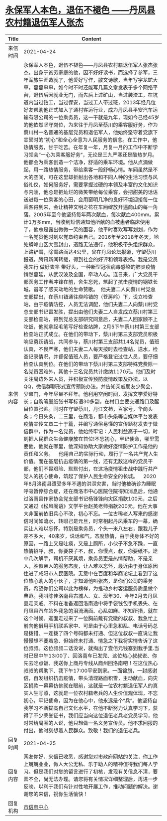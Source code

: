 # <a href="http://www.shangluo.gov.cn/zmhd/ldxxxx.jsp?urltype=leadermail.LeaderMailContentUrl&wbtreeid=1112&leadermailid=7181">永保军人本色，退伍不褪色 ——丹凤县农村籍退伍军人张杰</a>
| Title |                                                                                                                                                                                                                                                                                                                                                                                                                                                                                                                                                                                                                                                                                                                                                                                                                                                                                                                                                                                                                                                                                                                                                                                                                                                                        Content                                                                                                                                                                                                                                                                                                                                                                                                                                                                                                                                                                                                                                                                                                                                                                                                                                                                                                                                                                                                                                                                                                                                                                                                                                                                        |
|:-----:|-------------------------------------------------------------------------------------------------------------------------------------------------------------------------------------------------------------------------------------------------------------------------------------------------------------------------------------------------------------------------------------------------------------------------------------------------------------------------------------------------------------------------------------------------------------------------------------------------------------------------------------------------------------------------------------------------------------------------------------------------------------------------------------------------------------------------------------------------------------------------------------------------------------------------------------------------------------------------------------------------------------------------------------------------------------------------------------------------------------------------------------------------------------------------------------------------------------------------------------------------------------------------------------------------------------------------------------------------------------------------------------------------------------------------------------------------------------------------------------------------------------------------------------------------------------------------------------------------------------------------------------------------------------------------------------------------------------------------------------------------------------------------------------------------------------------------------------------------------------------------------------------------------------------------------------------------------------------------------------------------------------------------------------------------------------------------------------------------------------------------------------------------------------------------------------------------------------------------------------------------------------------------------------------------------------------------------------------------------------------------------------------------------------------------------------------------------------------------------------------------------------------------------------------------------|
| 来信时间  | 2021-04-24                                                                                                                                                                                                                                                                                                                                                                                                                                                                                                                                                                                                                                                                                                                                                                                                                                                                                                                                                                                                                                                                                                                                                                                                                                                                                                                                                                                                                                                                                                                                                                                                                                                                                                                                                                                                                                                                                                                                                                                                                                                                                                                                                                                                                                                                                                                                                                                                                                                                                                                                            |
| 来信内容  | 永保军人本色，退伍不褪色——丹凤县农村籍退伍军人张杰张杰，出身于贫穷家庭的他，因不好好读书，而选择了参军，三年军旅生涯造就了，他爱好写作，散文诗歌，当年写字龙蛇大草，蔓蔓串串，如今时不时还能写几篇文章发表于多个网络平台，退伍后因就业无门，而先后上过矿山，当过装渣工，在坑道内当过钻工，当过保安，当过工人带过班，2013年经几位好友帮助他正式加入了通村客运行业，成为丹凤县平安汽车运输有限公司的一位乘务员，这一干就是九年，现如今己经45岁的他依然坚守岗位，为来往于丹凤至蔡川的乘客服好务，作为蔡川村一名普通的基层党员和退伍军人，他始终坚守着党旗下宣誓时的“初心”和全心全意为人民服务的信念。在工作中，他热情服务，甘于吃苦。在年复一年，月复一月的工作中不断学习领会“一心为乘客服好务”，无论是三九严寒还是酷热岁月。他都会为乘客创造一个洁净，舒适的乘车环境。他从点滴做起，用一路热情服务，带给乘客一段舒畅心情。车厢虽然是不大的空间，可在这里却折射出各地和不同人种的生活习惯与风俗礼仪，如何服务好，需要掌握过硬的本领及丰富的文化知识与内涵，他总是把灿烂的微笑带给每位乘客，会把甜美的话语送进每一位乘客的心田，会用窗明几净的良好环境迎接每一位乘客得到来，会让精神文明之花在车厢绽放开遍商山的每一角落。2005年至今他坚持每年两次献血，每次献血400mm。累计1万多mm，当收到短信通知他所献的血被患者临床使用了，他总是露出微微一笑的面容，他平时喜欢写写划划，作为一名党员他时刻以党章约束自己。2016年至2018年冬天，地处蟒岭山区大雪封山，道路无法通行，他积极带头组织群众，上路铲雪，除雪路面达4公里，曾在丹凤论坛报道，守望蔡川报道，腾讯新闻转载，得到社会的好评和领导表扬。我是党员 我先行 做好表率 带好头，一种新型冠状病毒感染的肺炎疫情悄然蔓延，从武汉波及全国，牵动人心。连日来，广大党员干部医务工作者冲锋在前，舍生忘死，筑起了抗击疫情的钢铁长城，谱写了感天动地的生命赞歌。  他夫妻二人向蔡川村党总支部提出，在蔡川镇通往庾岭镇的（苍房岭）下，设立检查站，由于疫情防控，人员无法调配，他们夫妻二人向蔡川村党总支部书记雷发胜，提出由他们夫妻二人自发成立蔡川村第三支部检查站，得到党总支部研究同意后，夫妻二人回家顾不上吃饭，他就拿起毛笔写好检查站牌，2月5下午蔡川村第三支部检查站正式成立。在他们的带动下，蔡川村第三支部党员积极响应勇跃请战，共同参与，蔡川村第三支部共14名党员，值班认真，不畏严寒，他们夫妻二人每天按时去检查站，送水，检查记录情况，并督促值班人员，要严格登记过往人员，要仔细检查认真到位。在他们的带动下蔡川村第三支部特殊党费除一名党员困难外，其他十三名党员共计缴纳1170元。他们及时关注周边外来人员，并积极宣传预防疫情政策及办法，以QQ，微信群聊形式宣传预防办法。并告知亲戚朋友少聚会，少窜门，今年尽量不拜年。他利用空闲时间，发挥文学爱好特长；自购笔墨纸张书写标语30多副，在村口主要交通路口及醒目位置张贴。同时在守望蔡川，丹江文苑，百家号，华商头条；今日头条，二三里，在商洛，都市头条等自媒体平台发表疫情宣传文章二十于篇，并编写通俗易懂的宣传题材发表于微信群中，作为一名党员，他始终牢记：人民利益高于一切，时刻把人民群众生命健康放在首位!不忘初心，牢记使命，哪里需要他，他就在哪里，他深知协助大家做好疫情防护工作是他的责任和义务。    他用自己的实际行动，履行了一名共产党人生价值。而在基层抗击疫情的第一线，还有无数这样的党员干部，他们不畏艰险、默默付出，在这场疫情狙击战中践行共产党人的初心使命，筑起了保护人民生命安全的长城。    2020年8月洛南县遭受多年不遇的洪涝灾害，当时他被确诊为睡眠呼吸暂停综合症，还在商洛市中心医院住院得知消息后，他通过洛南县作家协会党支部书记杨锋锋向灾区捐款100元，之后又通过《松风阁语》文学平台赵英老师捐款200元，他在大事大非面前依旧兵心不改，初心不忘。一位古稀老人写来的感谢信时间如流水，转眼己是元旦，时常相起丹凤乘车的一幕，确实让人难以忘怀。特别是乘务员，个头一米八左右，跟我儿子差不多大，40来岁，说话和气，态度热情，由于我身体不好的原因，一路上又是吐痰，又是上厕所，小伙子不急不躁，一直热情招呼，叔，你要袋子不，叔，你慢点，叔，你要纸不。途中几次解手，司机不厌其烦，乘务员更是热情帮助，不是亲人，胜似亲人的服务态度，让人难以忘怀，最近由于身体原因住进了咸阳市人民医院。无意中在百度和华商论坛上看到了这位热心助人的小伙子，才知道他叫张杰，是你们公司的乘务员，希望你们公司以此为榜样，为推动乡村客运服务质量做个典范。我叫陈佳洛南县古城人、女、现年30、今年2月去丹凤县走亲戚、不料在准备返回洛南途中将手袋钱包手机丢失、在丹凤县汽车站外我急的泪流满面、心乱如麻、不知所措，就在这个时候、迎面走过来了一位胸前戴有党徽的叔叔、我急忙上前向他借用手机联系家中、可是由于心里急和乱、电话号码总是拨错、一连拨了四个号码都未打通、但这位叔叔一直说让我慢慢想不要着急、但始终未打通、情急之下我将实情告诉了这位叔叔。这位叔叔二话没说，就掏出了壹佰元钱塞到我手里.当时已是中午13:00了、回洛南车已发完、这位热心叔叔说、你先去吃点饭、我送你上商丹专线从商州回洛南吧！在这位热心叔叔的帮助下、我下午17:00平安到家。一面锦旗，一封感谢信，自发组织抗击疫情，带头清理路面积雪，主动献血，向灾区捐款一幕幕仿佛就在眼前，这就是一位农村籍退伍军人的真实人生写照，这就是一位农村籍老兵的人生价值观体现，不忘初心，牢记使命，因为在他心中，他永远是个“兵”。他坚持自我学习不断提高自己文化水平，在他不断努力认真学习下，获得了不少荣誉证书，我们应当向这位退伍老兵老党员学习，他时常给周围的人说，他只想做一名义务宣传员。他不求回报的付出，他时刻想着人民群众。致敬！我们的退伍老兵。 |
| 回复时间  | 2021-04-25                                                                                                                                                                                                                                                                                                                                                                                                                                                                                                                                                                                                                                                                                                                                                                                                                                                                                                                                                                                                                                                                                                                                                                                                                                                                                                                                                                                                                                                                                                                                                                                                                                                                                                                                                                                                                                                                                                                                                                                                                                                                                                                                                                                                                                                                                                                                                                                                                                                                                                                                            |
| 回复内容  | 网友你好，来信已收悉，感谢您对市政府网站的关注，你工作上兢兢业业，做人大公无私、乐于助人的精神值得我们每人学习。但是我们对您的留言进行了初核，发现有关信息不清，要素不全，尚无法办理。请您将有关情况详细整理后，再进一步反映，以利于我们有针对性地开展工作，推动问题的解决。谢谢您的来信，祝你生活愉快！                                                                                                                                                                                                                                                                                                                                                                                                                                                                                                                                                                                                                                                                                                                                                                                                                                                                                                                                                                                                                                                                                                                                                                                                                                                                                                                                                                                                                                                                                                                                                                                                                                                                                                                                                                                                                                                                                                                                                                                                                                                                                                                                                                                                                                                                                                                                                                                                  |
| 回复机构  | <a href="../../category/agencies/市信息中心.md">市信息中心</a>                                                                                                                                                                                                                                                                                                                                                                                                                                                                                                                                                                                                                                                                                                                                                                                                                                                                                                                                                                                                                                                                                                                                                                                                                                                                                                                                                                                                                                                                                                                                                                                                                                                                                                                                                                                                                                                                                                                                                                                                                                                                                                                                                                                                                                                                                                                                                                                                                                                                                                  |